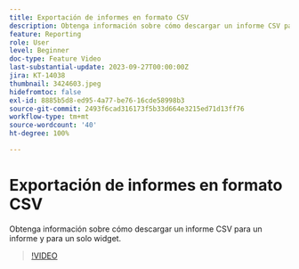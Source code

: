 ```yaml
---
title: Exportación de informes en formato CSV
description: Obtenga información sobre cómo descargar un informe CSV para un informe y para un solo widget.
feature: Reporting
role: User
level: Beginner
doc-type: Feature Video
last-substantial-update: 2023-09-27T00:00:00Z
jira: KT-14038
thumbnail: 3424603.jpeg
hidefromtoc: false
exl-id: 8885b5d8-ed95-4a77-be76-16cde58998b3
source-git-commit: 2493f6cad316173f5b33d664e3215ed71d13ff76
workflow-type: tm+mt
source-wordcount: '40'
ht-degree: 100%

---
```


# Exportación de informes en formato CSV

Obtenga información sobre cómo descargar un informe CSV para un informe y para un solo widget.

>[!VIDEO](https://video.tv.adobe.com/v/3439610/?learn=on&captions=spa)
